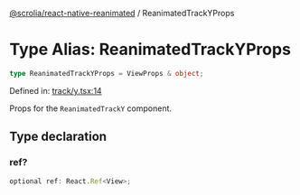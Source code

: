 [@scrolia/react-native-reanimated](../README.md) / ReanimatedTrackYProps

# Type Alias: ReanimatedTrackYProps

```ts
type ReanimatedTrackYProps = ViewProps & object;
```

Defined in: [track/y.tsx:14](https://github.com/scrolia/react-native/blob/2fc909e1022f7a957358c4438ab5ad6544482ad5/packages/react-native-reanimated/src/track/y.tsx#L14)

Props for the `ReanimatedTrackY` component.

## Type declaration

### ref?

```ts
optional ref: React.Ref<View>;
```
